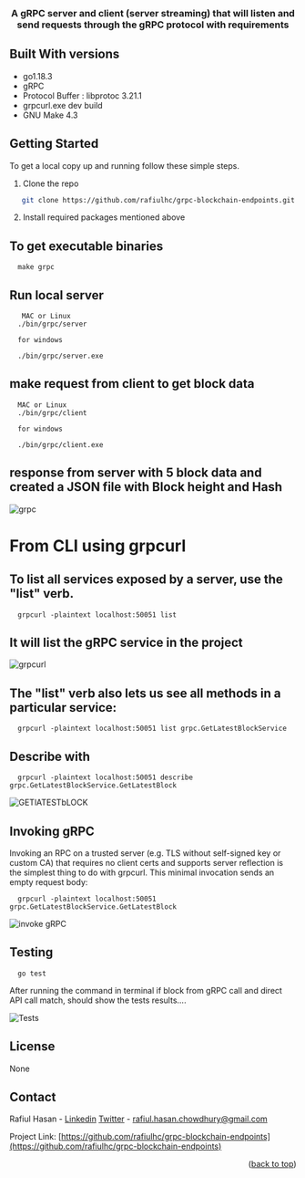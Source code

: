 <div id="top"></div>

<!-- PROJECT SHIELDS -->
<!--
*** I'm using markdown "reference style" links for readability.
*** Reference links are enclosed in brackets [ ] instead of parentheses ( ).
*** https://www.markdownguide.org/basic-syntax/#reference-style-links
-->




<!-- PROJECT LOGO -->
<br />
<div align="center">


  <h3 align="center">A gRPC server and client (server streaming) that will listen and
send requests through the gRPC protocol with  requirements</h3>


</div>




## Built With versions

* go1.18.3
* gRPC
* Protocol Buffer : libprotoc 3.21.1
* grpcurl.exe dev build
* GNU Make 4.3




<!-- GETTING STARTED -->
## Getting Started

To get a local copy up and running follow these simple steps.




1. Clone the repo
```sh
   git clone https://github.com/rafiulhc/grpc-blockchain-endpoints.git
```
2. Install required packages mentioned above




## To get executable binaries

```
  make grpc
  ```

## Run local server

```
   MAC or Linux
  ./bin/grpc/server

  for windows

  ./bin/grpc/server.exe
  ```

## make request from client to get block data

```
  MAC or Linux
  ./bin/grpc/client

  for windows

  ./bin/grpc/client.exe
  ```

## response from server with 5 block data and created a JSON file with Block height and Hash

![grpc](https://user-images.githubusercontent.com/68476971/191175281-2816f882-a3a4-46f7-ab70-0bb55266873f.png)

# From CLI using grpcurl

## To list all services exposed by a server, use the "list" verb.

```
  grpcurl -plaintext localhost:50051 list
  ```

## It will list the gRPC service in the project

![grpcurl](https://user-images.githubusercontent.com/68476971/191187897-e981e48f-fcb2-4f9d-a98a-b9ff5bfcbdb2.png)

## The "list" verb also lets us see all methods in a particular service:

```
  grpcurl -plaintext localhost:50051 list grpc.GetLatestBlockService
  ```

## Describe with

```
  grpcurl -plaintext localhost:50051 describe grpc.GetLatestBlockService.GetLatestBlock
  ```
![GETlATESTbLOCK](https://user-images.githubusercontent.com/68476971/191179130-c90a9943-7ada-4224-96cb-d68ea96e0c96.png)

## Invoking gRPC

Invoking an RPC on a trusted server (e.g. TLS without self-signed key or custom CA) that requires no client certs and supports server reflection is the simplest thing to do with grpcurl. This minimal invocation sends an empty request body:

```
  grpcurl -plaintext localhost:50051 grpc.GetLatestBlockService.GetLatestBlock
  ```
![invoke gRPC](https://user-images.githubusercontent.com/68476971/191177329-a52f60bf-54af-40c4-9e1a-c933b6666eb9.png)

<!--Testing-->
## Testing

```
  go test
```


After running the command in terminal if block from gRPC call and direct API call match, should show the tests results....


![Tests](https://user-images.githubusercontent.com/68476971/191172357-e5e74903-196b-4c7d-9652-fe52ef8c8a92.png)



<!-- LICENSE -->
## License

None



<!-- CONTACT -->
## Contact

Rafiul Hasan - [Linkedin](https://www.linkedin.com/in/hrafiul/)
               [Twitter](https://twitter.com/r_hasan_c)
               - rafiul.hasan.chowdhury@gmail.com

Project Link: [https://github.com/rafiulhc/grpc-blockchain-endpoints](https://github.com/rafiulhc/grpc-blockchain-endpoints)

<p align="right">(<a href="#top">back to top</a>)</p>
